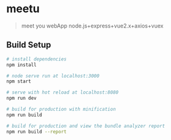 # meetu

> meet you webApp
> node.js+express+vue2.x+axios+vuex

## Build Setup

``` bash
# install dependencies
npm install

# node serve run at localhost:3000
npm start

# serve with hot reload at localhost:8080
npm run dev

# build for production with minification
npm run build

# build for production and view the bundle analyzer report
npm run build --report
```
